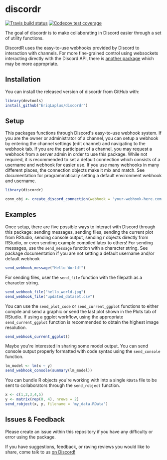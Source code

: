 
# discordr

<!-- badges: start -->
[![Travis build status](https://travis-ci.org/EriqLaplus/discordr.svg?branch=master)](https://travis-ci.org/EriqLaplus/discordr)
[![Codecov test coverage](https://codecov.io/gh/EriqLaplus/discordr/branch/master/graph/badge.svg)](https://codecov.io/gh/EriqLaplus/discordr?branch=master)
<!-- badges: end -->

The goal of discordr is to make collaborating in Discord easier through a set of utility functions.

DiscordR uses the easy-to-use webhooks provided by Discord to interaction with channels. For more fine-grained control using websockets interacting directly with the Discord API, there is [another package](https://github.com/bill-ash/discoRd) which may be more appropriate.

## Installation

You can install the released version of discordr from GitHub with:

``` r
library(devtools)
install_github("EriqLaplus/discordr")
```

## Setup

This packages functions through Discord's easy-to-use webhook system. If you are the owner or administrator of a channel, you can setup a webhook by entering the channel settings (edit channel) and navigating to the webhook tab. If you are the participant of a channel, you may request a webhook from a server admin in order to use this package. While not required, it is recommended to set a default connection which consists of a username and webhook for easier use. If you use many webhooks in many different places, the connection objects make it mix and match. See documentation for programmatically setting a default environment webhook and username.

``` r
library(discordr)

conn_obj <- create_discord_connection(webhook = 'your-webhook-here.com', username = 'preferred username', set_default = TRUE)
```

## Examples

Once setup, there are five possible ways to interact with Discord through this package: sending messages, sending files, sending the current plot from RStudio, sending console output, sending r objects directly from RStudio, or even sending example compiled latex to others! For sending messages, use the `send_message` function with a character string. See package documentation if you are not setting a default username and/or default webhook

``` r
send_webhook_message("Hello World!")
```
For sending files, user the `send_file` function with the filepath as a character string.

``` r
send_webhook_file("hello_world.jpg")
send_webhook_file("updated_dataset.csv")
```

You can use the `send_plot_code` or `send_current_ggplot` functions to either compile and send a graphic or send the last plot shown in the Plots tab of RStudio. If using a ggplot workflow, using the appropriate `send_current_ggplot` function is recommended to obtain the highest image resolution.

``` r
send_webhook_current_ggplot()
```

Maybe you're interested in sharing some model output. You can send console output properly formatted with code syntax using the `send_console` function.

``` r
lm_model <- lm(x ~ y)
send_webhook_console(summary(lm_model))
```

You can bundle R objects you're working with into a single `RData` file to be sent to collaborators through the `send_robject` function.

``` r
x <- c(1,2,3,4,5)
y <- matrix(rep(0, 4), nrows = 2)
send_robject(x, y, filename = 'my_data.RData')
```

## Issues & Feedback

Please create an issue within this repository if you have any difficulty or error using the package. 

If you have suggestions, feedback, or raving reviews you would like to share, come talk to us [on Discord!](https://discord.gg/SAHPhZn)
